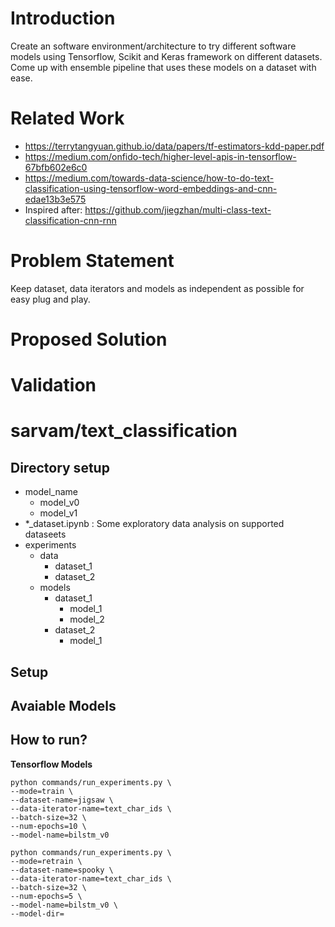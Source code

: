 # Introduction
Create an software environment/architecture to try different software models using
Tensorflow, Scikit and Keras framework on different datasets.
Come up with ensemble pipeline that uses these models on a dataset with ease.

# Related Work
- https://terrytangyuan.github.io/data/papers/tf-estimators-kdd-paper.pdf
- https://medium.com/onfido-tech/higher-level-apis-in-tensorflow-67bfb602e6c0 
- https://medium.com/towards-data-science/how-to-do-text-classification-using-tensorflow-word-embeddings-and-cnn-edae13b3e575    
- Inspired after: https://github.com/jiegzhan/multi-class-text-classification-cnn-rnn

# Problem Statement
Keep dataset, data iterators and models as independent as possible for easy plug and play.

# Proposed Solution

# Validation


# sarvam/text_classification

## Directory setup
 - model_name
    - model_v0
    - model_v1
 - *_dataset.ipynb : Some exploratory data analysis on supported dataseets
 - experiments
    - data
        - dataset_1
        - dataset_2
    - models
        - dataset_1
            - model_1
            - model_2
        - dataset_2
            - model_1
## Setup


## Avaiable Models

## How to run?

**Tensorflow Models**
```
python commands/run_experiments.py \
--mode=train \
--dataset-name=jigsaw \
--data-iterator-name=text_char_ids \
--batch-size=32 \
--num-epochs=10 \
--model-name=bilstm_v0
```


```
python commands/run_experiments.py \
--mode=retrain \
--dataset-name=spooky \
--data-iterator-name=text_char_ids \
--batch-size=32 \
--num-epochs=5 \
--model-name=bilstm_v0 \
--model-dir=
```